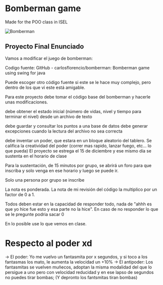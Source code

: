 # Bomberman game

Made for the POO class in ISEL

![Bomberman](bomber.png)

## Proyecto Final Enunciado

Vamos a modificar el juego de bomberman:

Codigo fuente: GitHub - carlosflorencio/bomberman: Bomberman game using swing for java

Puede escoger otro código fuente si este se le hace muy complejo, pero dentro de los que vi este está amigable.

Para este proyecto debe tomar el código base del bomberman y hacerle unas modificaciones.

debe obtener el estado inicial (número de vidas, nivel y tiempo para terminar el nivel) desde un archivo de texto

debe guardar y consultar los puntos a una base de datos
debe generar excepciones cuando la lectura del archivo no sea correcta

debe inventar un poder, que estara en un bloque aleatorio del tablero. Se califica la creatividad del poder (correr mas rapido, lanzar fuego, etc... lo que pueda)
El proyecto se estrega el 15 de diciembre y ese mismo día se sustenta en el horario de clase

Para la sustentación, de 15 minutos por grupo, se abrirá un foro para que inscriba y solo venga en ese horario y luego se puede ir.

Solo una persona por grupo se inscribe

La nota es ponderada. La nota de mi revisión del código la multiplico por un factor de 0 a 1.

Todos deben estar en la capacidad de responder todo, nada de "ahhh es que yo hice fue esto y esa parte no la hice". En caso de no responder lo que se le pregunte podria sacar 0

En lo posible use lo que vemos en clase.

# Respecto al poder xd

-> El poder: Yo me vuelvo un fantasmita por x segundos, y si toco a los fantasmas los mato, le aumenta la velocidad un +10%
-> El antipoder: Los fantasmitas se vuelven muñecos, adoptan la misma modalidad del que lo persigue a uno pero con velocidad reducidad y en ese lapso de segundos no puedes tirar bombas; (Y depronto los fantsmitas tiran bombas)
